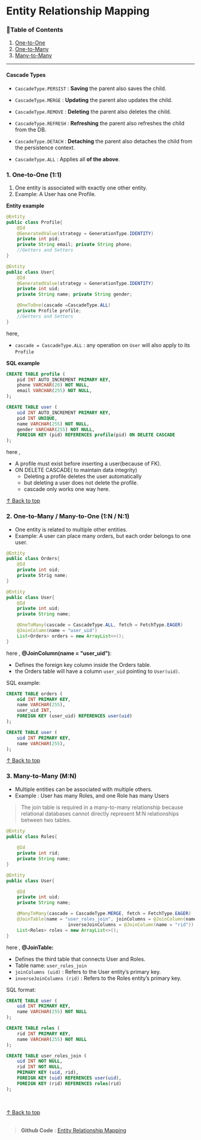 <h1 id="top">Entity Relationship Mapping</h1>

<h3>📑Table of Contents</h3>


1. [One-to-One](#oto)
2. [One-to-Many](#otm)
3. [Many-to-Many](#mtm)
---

<h4>Cascade Types</h4>

- `CascadeType.PERSIST` : **Saving** the parent also saves the child.

- `CascadeType.MERGE` : **Updating** the parent also updates the child.

- `CascadeType.REMOVE` : **Deleting** the parent also deletes the child.

- `CascadeType.REFRESH` : **Refreshing** the parent also refreshes the child from the DB.

- `CascadeType.DETACH` : **Detaching** the parent also detaches the child from the persistence context.

- `CascadeType.ALL` : Applies all **of the above**.



<h3 id="oto">1. One-to-One (1:1)</h3>

1. One entity is associated with exactly one other entity.
2. Example: A User has one Profile.

**Entity example**
```java
@Entity
public class Profile{
    @Id
    @GeneratedValue(strategy = GenerationType.IDENTITY)
    private int pid;
    private String email; private String phone;
    //Getters and Setters
}

@Entity
public class User{
    @Id
    @GeneratedValue(strategy = GenerationType.IDENTITY)
    private int uid;
    private String name; private String gender;

    @OneToOne(cascade =CascadeType.ALL)
    private Profile profile;
    //Getters and Setters
}
```
here,
- `cascade = CascadeType.ALL` : any operation on `User` will also apply to its `Profile`




**SQL example**

```sql
CREATE TABLE profile (
    pid INT AUTO_INCREMENT PRIMARY KEY,
    phone VARCHAR(20) NOT NULL,
    email VARCHAR(255) NOT NULL,
);

CREATE TABLE user (
    uid INT AUTO_INCREMENT PRIMARY KEY,
    pid INT UNIQUE,
    name VARCHAR(255) NOT NULL,
    gender VARCHAR(255) NOT NULL,
    FOREIGN KEY (pid) REFERENCES profile(pid) ON DELETE CASCADE
);

```
here ,
- A profile must exist before inserting a user(because of FK).
- ON DELETE CASCADE( to maintain data integrity)
   - Deleting a profile deletes the user automatically 
   - but deleting a user does not delete the profile.
   - cascade only works one way here.

[↑ Back to top](#top)

<h3 id="otm">2. One-to-Many / Many-to-One (1:N / N:1)</h3>

- One entity is related to multiple other entities.
- Example: A user can place many orders, but each order belongs to one user.

```java
@Entity
public class Orders{
    @Id
    private int oid;
    private Strig name;
}

@Entity
public class User{
    @Id
    private int uid;
    private String name;

    @OneToMany(cascade = CascadeType.ALL, fetch = FetchType.EAGER)
    @JoinColumn(name = "user_uid")
    List<Orders> orders = new ArrayList<>();
}
```
here ,
**@JoinColumn(name = "user_uid")**:
- Defines the foreign key column inside the Orders table.
- the Orders table will have a column `user_uid` pointing to `User(uid)`.

SQL example: 
```sql
CREATE TABLE orders (
    oid INT PRIMARY KEY,
    name VARCHAR(255),
    user_uid INT,
    FOREIGN KEY (user_uid) REFERENCES user(uid)
);

CREATE TABLE user (
    uid INT PRIMARY KEY,
    name VARCHAR(255),
);
```

[↑ Back to top](#top)

<h3 id="mtm">3. Many-to-Many (M:N)</h3>

- Multiple entities can be associated with multiple others.
- Example : User has many Roles, and one Role has many Users
>The join table is required in a many-to-many relationship because relational databases cannot directly represent M:N relationships between two tables.

```java
@Entity
public class Roles{
    
    @Id
    private int rid;
    private String name;
}

@Entity
public class User{

    @Id
    private int uid;
    private String name;

    @ManyToMany(cascade = CascadeType.MERGE, fetch = FetchType.EAGER)
    @JoinTable(name = "user_roles_join", joinColumns = @JoinColumn(name = "uid"),
                       inverseJoinColumns = @JoinColumn(name = "rid"))
    List<Roles> roles = new ArrayList<>();
}
```

here ,
**@JoinTable:**
- Defines the third table that connects User and Roles.
- Table name: `user_roles_join`
- `joinColumns (uid)` : Refers to the User entity’s primary key.
- `inverseJoinColumns (rid)` : Refers to the Roles entity’s primary key.

SQL format:
```sql
CREATE TABLE user (
    uid INT PRIMARY KEY,
    name VARCHAR(255) NOT NULL
);

CREATE TABLE roles (
    rid INT PRIMARY KEY,
    name VARCHAR(255) NOT NULL
);

CREATE TABLE user_roles_join (
    uid INT NOT NULL,
    rid INT NOT NULL,
    PRIMARY KEY (uid, rid),
    FOREIGN KEY (uid) REFERENCES user(uid),
    FOREIGN KEY (rid) REFERENCES roles(rid)
);
```

<br>

[↑ Back to top](#top)   <br><br>
>**Github Code** : [Entity Relationship Mapping](https://github.com/alamgir-ahosain/Learn-Spring-Boot/tree/main/f-entity-relationship-mapping) 
